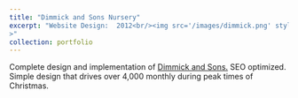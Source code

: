 ```yaml
---
title: "Dimmick and Sons Nursery"
excerpt: "Website Design:  2012<br/><img src='/images/dimmick.png' style='box-shadow: 0 4px 8px 0 rgba(0, 0, 0, 0.2), 0 6px 20px 0 rgba(0, 0, 0, 0.19);'
>"
collection: portfolio
---
```


Complete design and implementation of <a href="http://www.dimmickandsons.com">Dimmick and Sons.</a> SEO optimized. Simple design that drives over 4,000 monthly during peak times of Christmas. 
